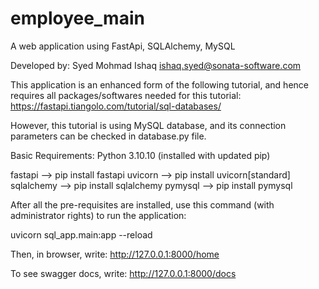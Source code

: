 # employee_main
A web application using FastApi, SQLAlchemy, MySQL

Developed by: Syed Mohmad Ishaq
ishaq.syed@sonata-software.com

This application is an enhanced form of the following tutorial, and hence requires all packages/softwares needed for this tutorial: https://fastapi.tiangolo.com/tutorial/sql-databases/

However, this tutorial is using MySQL database, and its connection parameters can be checked in database.py file.

Basic Requirements:
Python 3.10.10 (installed with updated pip)

fastapi --> pip install fastapi 
uvicorn --> pip install uvicorn[standard]
sqlalchemy --> pip install sqlalchemy
pymysql --> pip install pymysql

After all the pre-requisites are installed, use this command (with administrator rights) to run the application:

uvicorn sql_app.main:app --reload

Then, in browser, write: http://127.0.0.1:8000/home

To see swagger docs, write: http://127.0.0.1:8000/docs